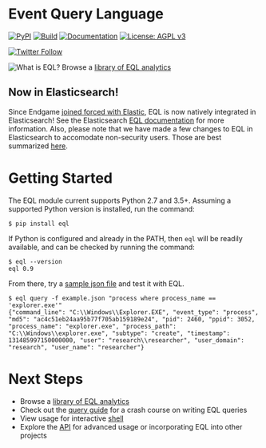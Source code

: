 # Event Query Language
[![PyPI](https://img.shields.io/pypi/v/eql.svg)](https://pypi.python.org/pypi/eql)
[![Build](https://github.com/endgameinc/eql/actions/workflows/pythonpackage.yml/badge.svg)](https://github.com/endgameinc/eql/actions/workflows/pythonpackage.yml)
[![Documentation](https://readthedocs.org/projects/eql/badge/?version=latest)](https://eql.readthedocs.io/en/latest/?badge=latest)
[![License: AGPL v3](https://img.shields.io/badge/License-AGPL%20v3-blue.svg)](https://www.gnu.org/licenses/agpl-3.0)

[![Twitter Follow](https://img.shields.io/twitter/follow/eventquerylang.svg?style=social)](https://twitter.com/eventquerylang)

![What is EQL?](docs/_static/eql-whoami.jpg)
Browse a [library of EQL analytics](https://eqllib.readthedocs.io)

## Now in Elasticsearch!

Since Endgame [joined forced with Elastic](https://www.elastic.co/blog/endgame-joins-forces-with-elastic), EQL is now natively integrated in Elasticsearch! See the Elasticsearch [EQL documentation](https://www.elastic.co/guide/en/elasticsearch/reference/current/eql.html) for more information. Also, please note that we have made a few changes to EQL in Elasticsearch to accomodate non-security users. Those are best summarized [here](https://www.elastic.co/guide/en/elasticsearch/reference/current/eql-syntax.html#eql-unsupported-syntax).

# Getting Started

The EQL module current supports Python 2.7 and 3.5+. Assuming a supported Python version is installed, run the command:

```console
$ pip install eql
```

If Python is configured and already in the PATH, then ``eql`` will be readily available, and can be checked by running the command:

```console
$ eql --version
eql 0.9
```

From there, try a [sample json file](docs/_static/example.json) and test it with EQL.

```console
$ eql query -f example.json "process where process_name == 'explorer.exe'"
{"command_line": "C:\\Windows\\Explorer.EXE", "event_type": "process", "md5": "ac4c51eb24aa95b77f705ab159189e24", "pid": 2460, "ppid": 3052, "process_name": "explorer.exe", "process_path": "C:\\Windows\\explorer.exe", "subtype": "create", "timestamp": 131485997150000000, "user": "research\\researcher", "user_domain": "research", "user_name": "researcher"}
```

# Next Steps
- Browse a [library of EQL analytics](https://eqllib.readthedocs.io)
- Check out the [query guide](https://eql.readthedocs.io/en/latest/query-guide/index.html) for a crash course on writing EQL queries
- View usage for interactive [shell](https://eql.readthedocs.io/en/latest/cli.html)
- Explore the [API](https://eql.readthedocs.io/en/latest/api/index.html) for advanced usage or incorporating EQL into other projects

